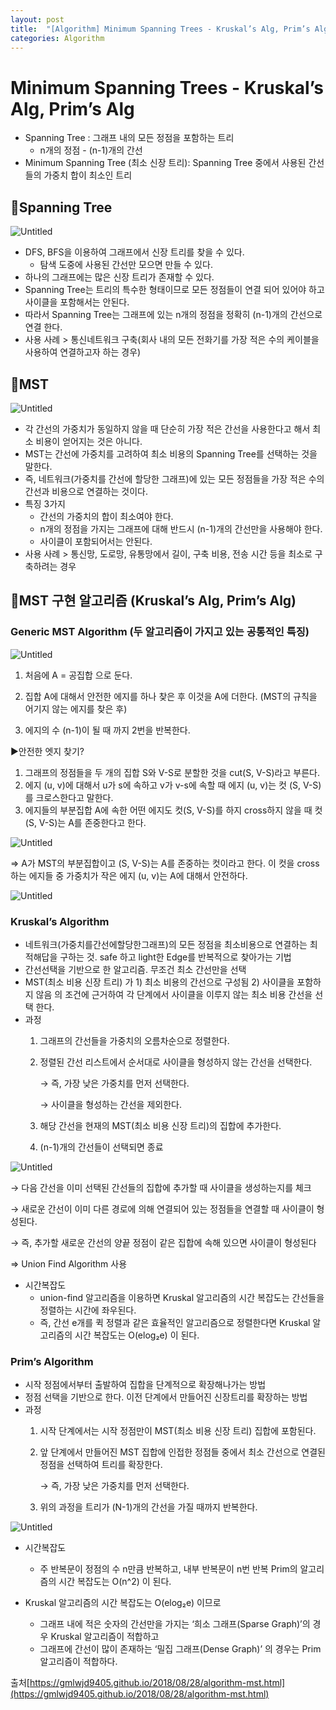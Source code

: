 ```yaml
---
layout: post
title:  "[Algorithm] Minimum Spanning Trees - Kruskal’s Alg, Prim’s Alg"
categories: Algorithm
---
```

# Minimum Spanning Trees - Kruskal’s Alg, Prim’s Alg

- Spanning Tree : 그래프 내의 모든 정점을 포함하는 트리
    - n개의 정점 - (n-1)개의 간선
- Minimum Spanning Tree (최소 신장 트리): Spanning Tree 중에서 사용된 간선들의 가중치 합이 최소인 트리

## 🔻Spanning Tree

![Untitled](/public/img/Algorithm/Minimum/Untitled.png)

- DFS, BFS을 이용하여 그래프에서 신장 트리를 찾을 수 있다.
    - 탐색 도중에 사용된 간선만 모으면 만들 수 있다.
- 하나의 그래프에는 많은 신장 트리가 존재할 수 있다.
- Spanning Tree는 트리의 특수한 형태이므로 모든 정점들이 연결 되어 있어야 하고 사이클을 포함해서는 안된다.
- 따라서 Spanning Tree는 그래프에 있는 n개의 정점을 정확히 (n-1)개의 간선으로 연결 한다.
- 사용 사례 > 통신네트워크 구축(회사 내의 모든 전화기를 가장 적은 수의 케이블을 사용하여 연결하고자 하는 경우)

## 🔻MST

![Untitled](/public/img/Algorithm/Minimum/Untitled1.png)

- 각 간선의 가중치가 동일하지 않을 때 단순히 가장 적은 간선을 사용한다고 해서 최소 비용이 얻어지는 것은 아니다.
- MST는 간선에 가중치를 고려하여 최소 비용의 Spanning Tree를 선택하는 것을 말한다.
- 즉, 네트워크(가중치를 간선에 할당한 그래프)에 있는 모든 정점들을 가장 적은 수의 간선과 비용으로 연결하는 것이다.
- 특징 3가지
    - 간선의 가중치의 합이 최소여야 한다.
    - n개의 정점을 가지는 그래프에 대해 반드시 (n-1)개의 간선만을 사용해야 한다.
    - 사이클이 포함되어서는 안된다.
- 사용 사례 > 통신망, 도로망, 유통망에서 길이, 구축 비용, 전송 시간 등을 최소로 구축하려는 경우

## 🔻MST 구현 알고리즘 (Kruskal’s Alg, Prim’s Alg)

### **Generic MST Algorithm (두 알고리즘이 가지고 있는 공통적인 특징)**

![Untitled](/public/img/Algorithm/Minimum/Untitled2.png)

1) 처음에 A = 공집합 으로 둔다.

2) 집합 A에 대해서 안전한 에지를 하나 찾은 후 이것을 A에 더한다. (MST의 규칙을 어기지 않는 에지를 찾은 후)

3) 에지의 수 (n-1)이 될 때 까지 2번을 반복한다.

▶️안전한 엣지 찾기?

1. 그래프의 정점들을 두 개의 집합 S와 V-S로 분할한 것을 cut(S, V-S)라고 부른다.
2. 에지 (u, v)에 대해서 u가 s에 속하고 v가 v-s에 속할 때 에지 (u, v)는 컷 (S, V-S)를 크로스한다고 말한다.
3. 에지들의 부분집합 A에 속한 어떤 에지도 컷(S, V-S)를 하지 cross하지 않을 때 컷 (S, V-S)는 A를 존중한다고 한다.

![Untitled](/public/img/Algorithm/Minimum/Untitled3.png)

⇒ A가 MST의 부분집합이고 (S, V-S)는 A를 존중하는 컷이라고 한다. 이 컷을 cross하는 에지들 중 가중치가 작은 에지 (u, v)는 A에 대해서 안전하다.

![Untitled](/public/img/Algorithm/Minimum/Untitled4.png)

### Kruskal’s Algorithm

- 네트워크(가중치를간선에할당한그래프)의 모든 정점을 최소비용으로 연결하는 최적해답을 구하는 것. safe 하고 light한 Edge를 반복적으로 찾아가는 기법
- 간선선택을 기반으로 한  알고리즘. 무조건 최소 간선만을 선택
- MST(최소 비용 신장 트리) 가 1) 최소 비용의 간선으로 구성됨 2) 사이클을 포함하지 않음 의 조건에 근거하여 각 단계에서 사이클을 이루지 않는 최소 비용 간선을 선택 한다.
- 과정
    1. 그래프의 간선들을 가중치의 오름차순으로 정렬한다.
    2. 정렬된 간선 리스트에서 순서대로 사이클을 형성하지 않는 간선을 선택한다.
        
        → 즉, 가장 낮은 가중치를 먼저 선택한다.
        
        → 사이클을 형성하는 간선을 제외한다.
        
    3. 해당 간선을 현재의 MST(최소 비용 신장 트리)의 집합에 추가한다.
    4. (n-1)개의 간선들이 선택되면 종료

![Untitled](/public/img/Algorithm/Minimum/Untitled5.png)

→ 다음 간선을 이미 선택된 간선들의 집합에 추가할 때 사이클을 생성하는지를 체크

→ 새로운 간선이 이미 다른 경로에 의해 연결되어 있는 정점들을 연결할 때 사이클이 형성된다.

→ 즉, 추가할 새로운 간선의 양끝 정점이 같은 집합에 속해 있으면 사이클이 형성된다 

⇒ Union Find Algorithm 사용

- 시간복잡도
    - union-find 알고리즘을 이용하면 Kruskal 알고리즘의 시간 복잡도는 간선들을 정렬하는 시간에 좌우된다.
    - 즉, 간선 e개를 퀵 정렬과 같은 효율적인 알고리즘으로 정렬한다면 Kruskal 알고리즘의 시간 복잡도는 O(elog₂e) 이 된다.

### Prim’s Algorithm

- 시작 정점에서부터 출발하여 집합을 단계적으로 확장해나가는 방법
- 정점 선택을 기반으로 한다. 이전 단계에서 만들어진 신장트리를 확장하는 방법
- 과정
    1. 시작 단계에서는 시작 정점만이 MST(최소 비용 신장 트리) 집합에 포함된다.
    2. 앞 단계에서 만들어진 MST 집합에 인접한 정점들 중에서 최소 간선으로 연결된 정점을 선택하여 트리를 확장한다.
        
        → 즉, 가장 낮은 가중치를 먼저 선택한다.
        
    3. 위의 과정을 트리가 (N-1)개의 간선을 가질 때까지 반복한다.

![Untitled](/public/img/Algorithm/Minimum/Untitled6.png)

- 시간복잡도
    - 주 반복문이 정점의 수 n만큼 반복하고, 내부 반복문이 n번 반복
    Prim의 알고리즘의 시간 복잡도는 O(n^2) 이 된다.

- Kruskal 알고리즘의 시간 복잡도는 O(elog₂e) 이므로
    - 그래프 내에 적은 숫자의 간선만을 가지는 ‘희소 그래프(Sparse Graph)’의 경우 Kruskal 알고리즘이 적합하고
    - 그래프에 간선이 많이 존재하는 ‘밀집 그래프(Dense Graph)’ 의 경우는 Prim 알고리즘이 적합하다.

출처[https://gmlwjd9405.github.io/2018/08/28/algorithm-mst.html](https://gmlwjd9405.github.io/2018/08/28/algorithm-mst.html)
